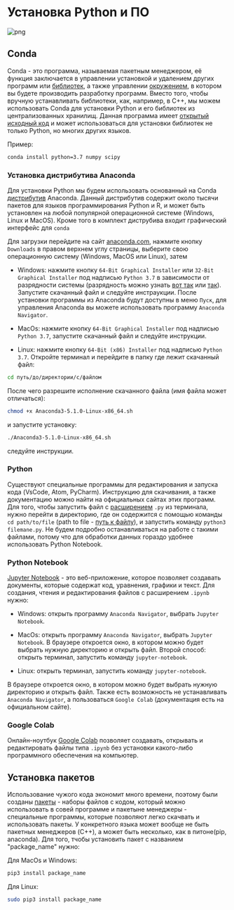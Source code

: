 # Установка Python и ПО

![png](https://imgs.xkcd.com/comics/python_environment.png )
## Conda
Conda - это программа, называемая пакетным менеджером, её функция заключается в управлении установкой и удалением других программ или [библиотек](https://ru.wikipedia.org/wiki/Библиотека_(программирование)), а также управлении [окружением](https://ru.wikipedia.org/wiki/Переменная_среды), в котором вы будете производить разработку программ. Вместо того, чтобы вручную устанавливать библиотеки, как, например, в C++, мы можем использовать Conda для установки Python и его библиотек из централизованных хранилищ. Данная программа имеет [открытый исходный код](https://ru.wikipedia.org/wiki/Открытое_программное_обеспечение) и может использоваться для установки библиотек не только Python, но многих других языков.

Пример:
```sh
conda install python=3.7 numpy scipy
```

### Установка дистрибутива Anaconda
Для установки Python мы будем использовать основанный на Conda [дистрибутив](https://ru.wikipedia.org/wiki/Дистрибутив) Anaconda. Данный дистрибутив содержит около тысячи пакетов для языков программирования Python и R, и может быть установлен на любой популярной операционной системе (Windows, Linux и MacOS). Кроме того в комплект диструбива входит графический интерфейс  для `conda`

Для загрузки перейдите на сайт [anaconda.com](https://www.anaconda.com/), нажмите кнопку `Downloads` в правом верхнем углу страницы, выберите свою операционную систему (Windows, MacOS или Linux), затем

* Windows: нажмите кнопку `64-Bit Graphical Installer` или `32-Bit Graphical Installer` под надписью `Python 3.7` в зависимости от разрядности системы (разрядность можно узнать [вот так](https://support.microsoft.com/ru-ru/help/827218/how-to-determine-whether-a-computer-is-running-a-32-bit-version-or-64) или [так](https://support.microsoft.com/ru-ru/help/15056/windows-32-64-bit-faq)). Запустите скачанный файл и следуйте инстраукции. После установки программы из Anaconda будут доступны в меню `Пуск`, для управления Anaconda вы можете использовать программу `Anaconda Navigator`.

* MacOs: нажмите кнопку `64-Bit Graphical Installer` под надписью `Python 3.7`, запустите скачанный файл и следуйте инструкции.

* Linux: нажмите кнопку `64-Bit (x86) Installer` под надписью `Python 3.7`. Откройте терминал и перейдите в папку где лежит скачанный файл:

```bash
cd путь/до/директории/c/файлом
```

После чего разрешите исполнение скачанного файла (имя файла может отличаться):
```bash
chmod +x Anaconda3-5.1.0-Linux-x86_64.sh
```
и запустите установку:
```bash
./Anaconda3-5.1.0-Linux-x86_64.sh
```
следуйте инструкции.

### Python

Существуют специальные программы для редактирования и запуска кода (VsCode, Atom, PyCharm). Инструкцию для скачивания, а также документацию можно найти на официальных сайтах этих программ.
Для того, чтобы запустить файл с [расширением](https://ru.wikipedia.org/wiki/Расширение_имени_файла) `.py` из терминала, нужно перейти в директорию, где он содержится с помощью команды `cd path/to/file` (path to file - [путь к файлу](https://ru.wikipedia.org/wiki/Путь_к_файлу)), и запустить команду `python3 filemane.py`. Не будем подробно останавливаться на работе с такими файлами, потому что для обработки данных гораздо удобнее использовать Python Notebook.

### Python Notebook

[Jupyter Notebook](https://jupyter.org) - это веб-приложение, которое позволяет создавать документы, которые содержат код, уравнения, графики и текст. 
Для создания, чтения и редактирования файлов с расширением `.ipynb` нужно:

* Windows:
открыть программу `Anaconda Navigator`, выбрать `Jupyter Notebook`. 

* MacOs:
открыть программу `Anaconda Navigator`, выбрать `Jupyter Notebook`. В браузере откроется окно, в котором можно будет выбрать нужную директорию и открыть файл. Второй способ: открыть терминал, запустить команду `jupyter-notebook`.

* Linux:
открыть терминал, запустить команду `jupyter-notebook`.

В браузере откроется окно, в котором можно будет выбрать нужную директорию и открыть файл. Также есть возможность не устанавливать `Anaconda Navigator`, а пользоваться `Google Colab` (документация есть на официальном сайте).

### Google Colab

Онлайн-ноутбук [Google Colab](https://colab.research.google.com/notebooks/welcome.ipynb#recent=true) позволяет создавать, открывать и редактировать файлы типа `.ipynb` без установки какого-либо программного обеспечения на компьютер.

## Установка пакетов

Использование чужого кода экономит много времени, поэтому были созданы [пакеты](https://pythonworld.ru/osnovy/pip.html) - наборы файлов с кодом, который можно использовать в совей программе и пакетыне менеджеры - специальные программы, которые позволяют легко скачвать и использовать пакеты. У конкретного языка может вообще не быть пакетных менеджеров (C++), а может быть несколько, как в питоне(pip, anaconda). Для того, тчобы установить пакет с названием "package_name" нужно:

Для MacOs и Windows:
```bash
pip3 install package_name
```

Для Linux:
```bash
sudo pip3 install package_name
```
